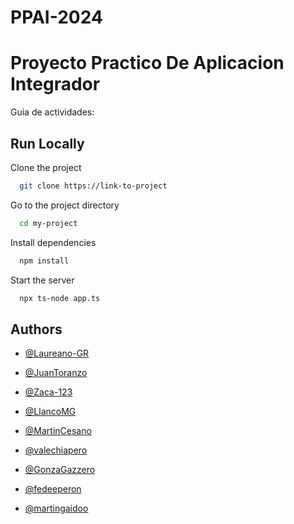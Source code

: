 # PPAI-2024

# Proyecto Practico De Aplicacion Integrador

Guia de actividades:




## Run Locally

Clone the project

```bash
  git clone https://link-to-project
```

Go to the project directory

```bash
  cd my-project
```

Install dependencies

```bash
  npm install
```

Start the server

```bash
  npx ts-node app.ts
```


## Authors

- [@Laureano-GR](https://github.com/Laureano-GR)

- [@JuanToranzo](https://github.com/JuanToranzo)

- [@Zaca-123](https://github.com/Zaca-123)

- [@LlancoMG](https://github.com/LlancoMG)

- [@MartinCesano](https://github.com/MartinCesano)

- [@valechiapero](https://github.com/valechiapero)

- [@GonzaGazzero](https://github.com/GonzaGazzero)

- [@fedeeperon](https://github.com/fedeeperon)

- [@martingaidoo](https://github.com/martingaidoo)

